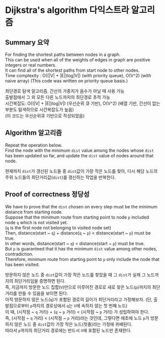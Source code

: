 # Dijkstra's algorithm 다익스트라 알고리즘

## Summary 요약
For finding the shortest paths between nodes in a graph.  
This can be used when all of the weights of edges in graph are positive integers or real numbers.  
It can find all of the shortest paths from start node to other nodes.  
Time complexity : O((|V| + |E|)log|V|) (with priority queue), O(V^2) (with naive array) (This code was written on priority queue basis.)   
  
최단경로 탐색 알고리즘. 간선의 가중치가 음수가 아닐 때 사용 가능  
출발점에서 그 외 모든 다른 노드까지의 최단경로 추적 가능  
시간복잡도: O((|V| + |E|)log|V|) (우선순위 큐 기반), O(V^2) (배열 기반, 간선이 없는 부분도 탐색하므로 시간복잡도가 높음)  
(이 코드는 우선순위큐 기반으로 작성되었음)  


## Algorithm 알고리즘
Repeat the operation below.  
Find the node with the minimum <code>dist</code> value among the nodes whose <code>dist</code> has been updated so far, and update the <code>dist</code> value of nodes around that node.  

현재까지 <code>dist</code>가 갱신된 노드들 중 <code>dist</code>값이 가장 작은 노드를 찾아, 다시 해당 노드의 주위 노드들의 최단거리값(<code>dist</code>)를 갱신하는 작업을 반복한다.   


## Proof of correctness 정당성
We have to prove that the <code>dist</code> chosen on every step must be the minimum distance from starting node.  
Suppose that the minimum route from starting point to node <code>p</code> included node <code>q</code> which is not visited yet.  
(<code>q</code> is the first node not belonging to visited node set)  
Then, distance(start ~ <code>q</code>) + distance(<code>q</code> ~ <code>p</code>) < distance(start ~ <code>p</code>) must be true.  
In other words, distance(start ~ <code>q</code>) < distance(start ~ <code>p</code>) must be true.  
But <code>p</code> is guaranteed that it has the minimum <code>dist</code> value among other nodes, contradiction.  
Therefore, minimum route from starting point to <code>p</code> only include the node that has been visited.  

방문하지 않은 노드 중 <code>dist</code>값이 가장 작은 노드를 찾았을 때 그 <code>dist</code>가 실제 그 노드까지의 최단거리임을 증명하면 된다.  
즉, 지금까지 방문한 노드 집합(<code>V</code>)만으로 이루어진 경로로 새로 찾은 노드(<code>p</code>)까지의 최단거리를 만들 수 있음을 보이면 된다.  
아직 방문하지 않은 노드(<code>q</code>)가 포함된 경로의 길이가 최단거리라고 가정해보자. (단, 출발점으로부터 <code>p</code>까지의 경로상에서 <code>q</code>는 <code>V</code>에 속하지 않는 첫 번째 노드)  
이 때, (시작점 ~ <code>q</code> 거리) + (<code>q</code> ~ <code>p</code> 거리) < (시작점 ~ <code>p</code> 거리) 가 성립하여야 한다.  
즉, (시작점 ~ <code>q</code> 거리) < (시작점 ~ <code>p</code> 거리)라는 것인데, 그렇다면 애초에 노드 <code>p</code>가 방문하지 않은 노드 중 <code>dist</code>값이 가장 작은 노드(첫줄)라는 가정에 위배된다.  
따라서 <code>p</code>까지의 최단거리 경로에는 반드시 <code>V</code>에 포함된 노드만 존재한다.  
